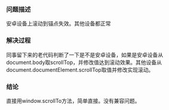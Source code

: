 ### 问题描述
安卓设备上滚动到锚点失效。其他设备都正常
### 解决过程
同事留下来的老代码判断了一下是不是安卓设备，如果是安卓设备从document.body取scrollTop，并修改值达到滚动效果。其他设备从document.documentElement.scrollTop取值并修改实现滚动。  
### 结论
直接用window.scrollTo方法，简单直接。没有兼容问题。